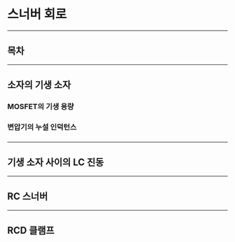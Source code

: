 스너버 회로
=

---

## 목차

---

## 소자의 기생 소자

### MOSFET의 기생 용량

### 변압기의 누설 인덕턴스

###

---

## 기생 소자 사이의 LC 진동

---

## RC 스너버

---

## RCD 클램프
